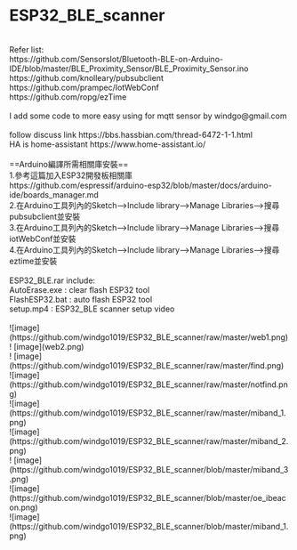 # ESP32_BLE_scanner
</br>
Refer list:</br>
 https://github.com/SensorsIot/Bluetooth-BLE-on-Arduino-IDE/blob/master/BLE_Proximity_Sensor/BLE_Proximity_Sensor.ino</br>
 https://github.com/knolleary/pubsubclient</br>
 https://github.com/prampec/IotWebConf</br>
 https://github.com/ropg/ezTime</br>
  </br>
 I add some code to more easy using for mqtt sensor by windgo@gmail.com</br>
 </br>
 follow discuss link https://bbs.hassbian.com/thread-6472-1-1.html</br>
 HA is home-assistant https://www.home-assistant.io/</br>
</br>
==Arduino編譯所需相關庫安裝==</br>
1.參考這篇加入ESP32開發板相關庫</br>
https://github.com/espressif/arduino-esp32/blob/master/docs/arduino-ide/boards_manager.md</br>
2.在Arduino工具列內的Sketch-->Include library-->Manage Libraries-->搜尋pubsubclient並安裝</br>
3.在Arduino工具列內的Sketch-->Include library-->Manage Libraries-->搜尋iotWebConf並安裝</br>
4.在Arduino工具列內的Sketch-->Include library-->Manage Libraries-->搜尋eztime並安裝</br>
</br>
ESP32_BLE.rar include:</br>
AutoErase.exe : clear flash ESP32 tool</br>
FlashESP32.bat : auto flash ESP32 tool</br>
setup.mp4 : ESP32_BLE scanner setup video</br>
</br>
![image](https://github.com/windgo1019/ESP32_BLE_scanner/raw/master/web1.png)</br>
! [image](web2.png)</br>
! [image](https://github.com/windgo1019/ESP32_BLE_scanner/raw/master/find.png)</br>
![image](https://github.com/windgo1019/ESP32_BLE_scanner/raw/master/notfind.png)</br>
![image](https://github.com/windgo1019/ESP32_BLE_scanner/raw/master/miband_1.png)</br>
![image](https://github.com/windgo1019/ESP32_BLE_scanner/raw/master/miband_2.png)</br>
! [image](https://github.com/windgo1019/ESP32_BLE_scanner/blob/master/miband_3.png)</br>
![image](https://github.com/windgo1019/ESP32_BLE_scanner/blob/master/oe_ibeacon.png)</br>
![image](https://github.com/windgo1019/ESP32_BLE_scanner/blob/master/miband_1.png)</br>
